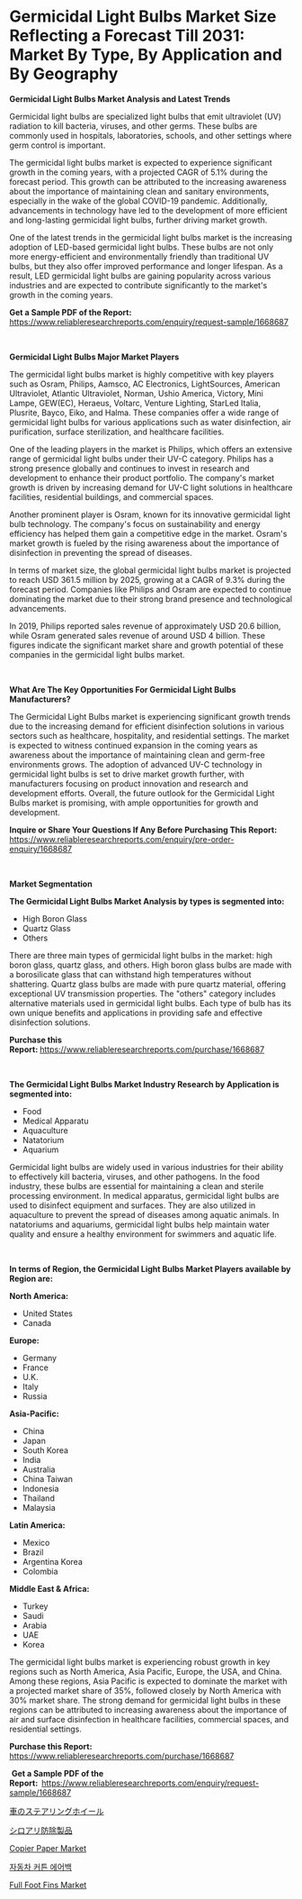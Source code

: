 <p><h1>Germicidal Light Bulbs Market Size Reflecting a Forecast Till 2031: Market By Type, By Application and By Geography</h1></p><p><strong>Germicidal Light Bulbs Market Analysis and Latest Trends</strong></p>
<p><p>Germicidal light bulbs are specialized light bulbs that emit ultraviolet (UV) radiation to kill bacteria, viruses, and other germs. These bulbs are commonly used in hospitals, laboratories, schools, and other settings where germ control is important.</p><p>The germicidal light bulbs market is expected to experience significant growth in the coming years, with a projected CAGR of 5.1% during the forecast period. This growth can be attributed to the increasing awareness about the importance of maintaining clean and sanitary environments, especially in the wake of the global COVID-19 pandemic. Additionally, advancements in technology have led to the development of more efficient and long-lasting germicidal light bulbs, further driving market growth.</p><p>One of the latest trends in the germicidal light bulbs market is the increasing adoption of LED-based germicidal light bulbs. These bulbs are not only more energy-efficient and environmentally friendly than traditional UV bulbs, but they also offer improved performance and longer lifespan. As a result, LED germicidal light bulbs are gaining popularity across various industries and are expected to contribute significantly to the market's growth in the coming years.</p></p>
<p><strong>Get a Sample PDF of the Report:&nbsp;</strong> <a href="https://www.reliableresearchreports.com/enquiry/request-sample/1668687">https://www.reliableresearchreports.com/enquiry/request-sample/1668687</a></p>
<p>&nbsp;</p>
<p><strong>Germicidal Light Bulbs Major Market Players</strong></p>
<p><p>The germicidal light bulbs market is highly competitive with key players such as Osram, Philips, Aamsco, AC Electronics, LightSources, American Ultraviolet, Atlantic Ultraviolet, Norman, Ushio America, Victory, Mini Lampe, GEW(EC), Heraeus, Voltarc, Venture Lighting, StarLed Italia, Plusrite, Bayco, Eiko, and Halma. These companies offer a wide range of germicidal light bulbs for various applications such as water disinfection, air purification, surface sterilization, and healthcare facilities.</p><p>One of the leading players in the market is Philips, which offers an extensive range of germicidal light bulbs under their UV-C category. Philips has a strong presence globally and continues to invest in research and development to enhance their product portfolio. The company's market growth is driven by increasing demand for UV-C light solutions in healthcare facilities, residential buildings, and commercial spaces.</p><p>Another prominent player is Osram, known for its innovative germicidal light bulb technology. The company's focus on sustainability and energy efficiency has helped them gain a competitive edge in the market. Osram's market growth is fueled by the rising awareness about the importance of disinfection in preventing the spread of diseases.</p><p>In terms of market size, the global germicidal light bulbs market is projected to reach USD 361.5 million by 2025, growing at a CAGR of 9.3% during the forecast period. Companies like Philips and Osram are expected to continue dominating the market due to their strong brand presence and technological advancements.</p><p>In 2019, Philips reported sales revenue of approximately USD 20.6 billion, while Osram generated sales revenue of around USD 4 billion. These figures indicate the significant market share and growth potential of these companies in the germicidal light bulbs market.</p></p>
<p>&nbsp;</p>
<p><strong>What Are The Key Opportunities For Germicidal Light Bulbs Manufacturers?</strong></p>
<p><p>The Germicidal Light Bulbs market is experiencing significant growth trends due to the increasing demand for efficient disinfection solutions in various sectors such as healthcare, hospitality, and residential settings. The market is expected to witness continued expansion in the coming years as awareness about the importance of maintaining clean and germ-free environments grows. The adoption of advanced UV-C technology in germicidal light bulbs is set to drive market growth further, with manufacturers focusing on product innovation and research and development efforts. Overall, the future outlook for the Germicidal Light Bulbs market is promising, with ample opportunities for growth and development.</p></p>
<p><strong>Inquire or Share Your Questions If Any Before Purchasing This Report:</strong> <a href="https://www.reliableresearchreports.com/enquiry/pre-order-enquiry/1668687">https://www.reliableresearchreports.com/enquiry/pre-order-enquiry/1668687</a></p>
<p>&nbsp;</p>
<p><strong>Market Segmentation</strong></p>
<p><strong>The Germicidal Light Bulbs Market Analysis by types is segmented into:</strong></p>
<p><ul><li>High Boron Glass</li><li>Quartz Glass</li><li>Others</li></ul></p>
<p><p>There are three main types of germicidal light bulbs in the market: high boron glass, quartz glass, and others. High boron glass bulbs are made with a borosilicate glass that can withstand high temperatures without shattering. Quartz glass bulbs are made with pure quartz material, offering exceptional UV transmission properties. The "others" category includes alternative materials used in germicidal light bulbs. Each type of bulb has its own unique benefits and applications in providing safe and effective disinfection solutions.</p></p>
<p><strong>Purchase this Report:&nbsp;</strong><a href="https://www.reliableresearchreports.com/purchase/1668687">https://www.reliableresearchreports.com/purchase/1668687</a></p>
<p>&nbsp;</p>
<p><strong>The Germicidal Light Bulbs Market Industry Research by Application is segmented into:</strong></p>
<p><ul><li>Food</li><li>Medical Apparatu</li><li>Aquaculture</li><li>Natatorium</li><li>Aquarium</li></ul></p>
<p><p>Germicidal light bulbs are widely used in various industries for their ability to effectively kill bacteria, viruses, and other pathogens. In the food industry, these bulbs are essential for maintaining a clean and sterile processing environment. In medical apparatus, germicidal light bulbs are used to disinfect equipment and surfaces. They are also utilized in aquaculture to prevent the spread of diseases among aquatic animals. In natatoriums and aquariums, germicidal light bulbs help maintain water quality and ensure a healthy environment for swimmers and aquatic life.</p></p>
<p>&nbsp;</p>
<p><strong>In terms of Region, the Germicidal Light Bulbs Market Players available by Region are:</strong></p>
<p>
    <p> <strong> North America: </strong>
        <ul>
            <li>United States</li>
            <li>Canada</li>
        </ul>
        </p> 
    <p> <strong> Europe: </strong>
        <ul>
            <li>Germany</li>
            <li>France</li>
            <li>U.K.</li>
            <li>Italy</li>
            <li>Russia</li>
        </ul>
        </p> 
    <p> <strong> Asia-Pacific: </strong>
        <ul>
            <li>China</li>
            <li>Japan</li>
            <li>South Korea</li>
            <li>India</li>
            <li>Australia</li>
            <li>China Taiwan</li>
            <li>Indonesia</li>
            <li>Thailand</li>
            <li>Malaysia</li>
        </ul>
        </p> 
    <p> <strong> Latin America: </strong>
        <ul>
            <li>Mexico</li>
            <li>Brazil</li>
            <li>Argentina Korea</li>
            <li>Colombia</li>
        </ul>
        </p> 
    <p> <strong> Middle East & Africa: </strong>
        <ul>
            <li>Turkey</li>
            <li>Saudi</li>
            <li>Arabia</li>
            <li>UAE</li>
            <li>Korea</li>
        </ul>
    </p>
    </p>
<p><p>The germicidal light bulbs market is experiencing robust growth in key regions such as North America, Asia Pacific, Europe, the USA, and China. Among these regions, Asia Pacific is expected to dominate the market with a projected market share of 35%, followed closely by North America with 30% market share. The strong demand for germicidal light bulbs in these regions can be attributed to increasing awareness about the importance of air and surface disinfection in healthcare facilities, commercial spaces, and residential settings.</p></p>
<p><strong>Purchase this Report: </strong><a href="https://www.reliableresearchreports.com/purchase/1668687">https://www.reliableresearchreports.com/purchase/1668687</a></p>
<p>&nbsp;<strong>Get a Sample PDF of the Report:&nbsp;&nbsp;</strong><a href="https://www.reliableresearchreports.com/enquiry/request-sample/1668687">https://www.reliableresearchreports.com/enquiry/request-sample/1668687</a></p>
<p><strong></strong></p>
<p><p><a href="https://medium.com/@alyle7648/2024%E5%B9%B4%E3%81%8B%E3%82%892031%E5%B9%B4%E3%81%BE%E3%81%A7%E3%81%AE%E8%87%AA%E5%8B%95%E8%BB%8A%E3%82%B9%E3%83%86%E3%82%A2%E3%83%AA%E3%83%B3%E3%82%B0%E3%83%9B%E3%82%A4%E3%83%BC%E3%83%AB%E5%B8%82%E5%A0%B4%E3%81%AE%E3%82%B7%E3%82%A7%E3%82%A2%E3%81%AE%E9%80%B2%E5%8C%96%E3%81%A8%E5%B8%82%E5%A0%B4%E6%88%90%E9%95%B7%E3%83%88%E3%83%AC%E3%83%B3%E3%83%89-9ce53891c3e2">車のステアリングホイール</a></p><p><a href="https://medium.com/@abdielkilback/%E3%82%B7%E3%83%AD%E3%82%A2%E3%83%AA%E9%A7%86%E9%99%A4%E8%A3%BD%E5%93%81%E5%B8%82%E5%A0%B4%E8%A6%8F%E6%A8%A1%E3%81%AF-%E3%82%B0%E3%83%AD%E3%83%BC%E3%83%90%E3%83%AB%E7%94%A3%E6%A5%AD%E3%81%AB%E3%81%8A%E3%81%91%E3%82%8B%E6%9C%80%E9%81%A9%E3%81%AA%E3%83%9E%E3%83%BC%E3%82%B1%E3%83%86%E3%82%A3%E3%83%B3%E3%82%B0%E3%83%81%E3%83%A3%E3%83%8D%E3%83%AB%E3%82%92%E6%98%8E%E3%82%89%E3%81%8B%E3%81%AB%E3%81%99%E3%82%8B-48c320a205e5">シロアリ防除製品</a></p><p><a href="https://github.com/seekum/Market-Research-Report-List-1/blob/main/copier-paper-market.md">Copier Paper Market</a></p><p><a href="https://medium.com/@felipegrrady654556/%EC%9E%90%EB%8F%99%EC%B0%A8-%EC%BB%A4%ED%8A%BC-%EC%97%90%EC%96%B4%EB%B0%B1-%EC%8B%9C%EC%9E%A5%EC%9D%80-%EC%8B%9C%EC%9E%A5-%EC%A0%90%EC%9C%A0%EC%9C%A8-%ED%81%AC%EA%B8%B0-%EB%B0%8F-2031%EB%85%84%EA%B9%8C%EC%A7%80%EC%9D%98-%EC%98%88%EC%83%81-%EC%98%88%EC%B8%A1%EC%97%90-%EC%B4%88%EC%A0%90%EC%9D%84-%EB%A7%9E%EC%B6%A5%EB%8B%88%EB%8B%A4-e2fd2f7618a2">자동차 커튼 에어백</a></p><p><a href="https://github.com/timeliteaut/Market-Research-Report-List-1/blob/main/full-foot-fins-market.md">Full Foot Fins Market</a></p></p>